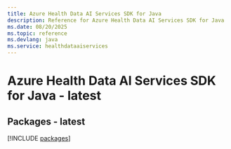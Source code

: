 ```yaml
---
title: Azure Health Data AI Services SDK for Java
description: Reference for Azure Health Data AI Services SDK for Java
ms.date: 08/20/2025
ms.topic: reference
ms.devlang: java
ms.service: healthdataaiservices
---
```

# Azure Health Data AI Services SDK for Java - latest
## Packages - latest
[!INCLUDE [packages](health-data-ai-services-index.md)]